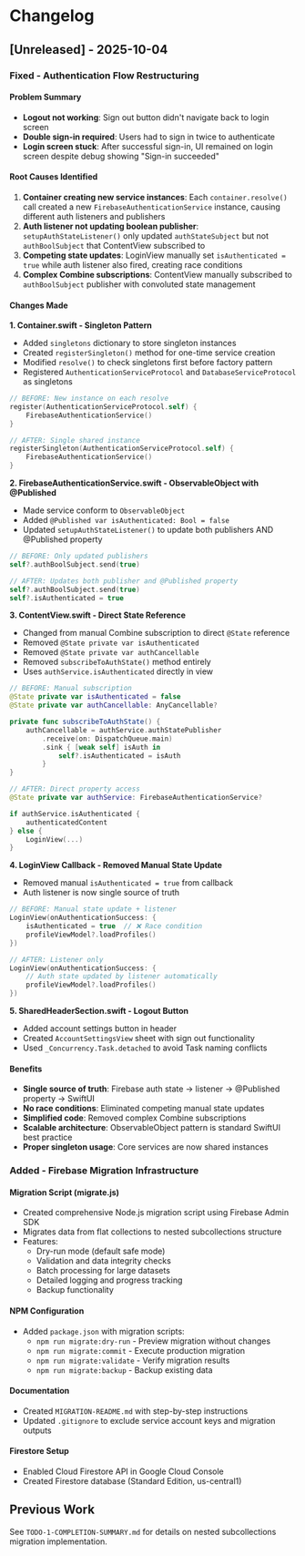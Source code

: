 # Changelog

## [Unreleased] - 2025-10-04

### Fixed - Authentication Flow Restructuring

#### Problem Summary
- **Logout not working**: Sign out button didn't navigate back to login screen
- **Double sign-in required**: Users had to sign in twice to authenticate
- **Login screen stuck**: After successful sign-in, UI remained on login screen despite debug showing "Sign-in succeeded"

#### Root Causes Identified
1. **Container creating new service instances**: Each `container.resolve()` call created a new `FirebaseAuthenticationService` instance, causing different auth listeners and publishers
2. **Auth listener not updating boolean publisher**: `setupAuthStateListener()` only updated `authStateSubject` but not `authBoolSubject` that ContentView subscribed to
3. **Competing state updates**: LoginView manually set `isAuthenticated = true` while auth listener also fired, creating race conditions
4. **Complex Combine subscriptions**: ContentView manually subscribed to `authBoolSubject` publisher with convoluted state management

#### Changes Made

**1. Container.swift - Singleton Pattern**
- Added `singletons` dictionary to store singleton instances
- Created `registerSingleton()` method for one-time service creation
- Modified `resolve()` to check singletons first before factory pattern
- Registered `AuthenticationServiceProtocol` and `DatabaseServiceProtocol` as singletons

```swift
// BEFORE: New instance on each resolve
register(AuthenticationServiceProtocol.self) {
    FirebaseAuthenticationService()
}

// AFTER: Single shared instance
registerSingleton(AuthenticationServiceProtocol.self) {
    FirebaseAuthenticationService()
}
```

**2. FirebaseAuthenticationService.swift - ObservableObject with @Published**
- Made service conform to `ObservableObject`
- Added `@Published var isAuthenticated: Bool = false`
- Updated `setupAuthStateListener()` to update both publishers AND @Published property

```swift
// BEFORE: Only updated publishers
self?.authBoolSubject.send(true)

// AFTER: Updates both publisher and @Published property
self?.authBoolSubject.send(true)
self?.isAuthenticated = true
```

**3. ContentView.swift - Direct State Reference**
- Changed from manual Combine subscription to direct `@State` reference
- Removed `@State private var isAuthenticated`
- Removed `@State private var authCancellable`
- Removed `subscribeToAuthState()` method entirely
- Uses `authService.isAuthenticated` directly in view

```swift
// BEFORE: Manual subscription
@State private var isAuthenticated = false
@State private var authCancellable: AnyCancellable?

private func subscribeToAuthState() {
    authCancellable = authService.authStatePublisher
        .receive(on: DispatchQueue.main)
        .sink { [weak self] isAuth in
            self?.isAuthenticated = isAuth
        }
}

// AFTER: Direct property access
@State private var authService: FirebaseAuthenticationService?

if authService.isAuthenticated {
    authenticatedContent
} else {
    LoginView(...)
}
```

**4. LoginView Callback - Removed Manual State Update**
- Removed manual `isAuthenticated = true` from callback
- Auth listener is now single source of truth

```swift
// BEFORE: Manual state update + listener
LoginView(onAuthenticationSuccess: {
    isAuthenticated = true  // ❌ Race condition
    profileViewModel?.loadProfiles()
})

// AFTER: Listener only
LoginView(onAuthenticationSuccess: {
    // Auth state updated by listener automatically
    profileViewModel?.loadProfiles()
})
```

**5. SharedHeaderSection.swift - Logout Button**
- Added account settings button in header
- Created `AccountSettingsView` sheet with sign out functionality
- Used `_Concurrency.Task.detached` to avoid Task naming conflicts

#### Benefits
- **Single source of truth**: Firebase auth state → listener → @Published property → SwiftUI
- **No race conditions**: Eliminated competing manual state updates
- **Simplified code**: Removed complex Combine subscriptions
- **Scalable architecture**: ObservableObject pattern is standard SwiftUI best practice
- **Proper singleton usage**: Core services are now shared instances

### Added - Firebase Migration Infrastructure

#### Migration Script (migrate.js)
- Created comprehensive Node.js migration script using Firebase Admin SDK
- Migrates data from flat collections to nested subcollections structure
- Features:
  - Dry-run mode (default safe mode)
  - Validation and data integrity checks
  - Batch processing for large datasets
  - Detailed logging and progress tracking
  - Backup functionality

#### NPM Configuration
- Added `package.json` with migration scripts:
  - `npm run migrate:dry-run` - Preview migration without changes
  - `npm run migrate:commit` - Execute production migration
  - `npm run migrate:validate` - Verify migration results
  - `npm run migrate:backup` - Backup existing data

#### Documentation
- Created `MIGRATION-README.md` with step-by-step instructions
- Updated `.gitignore` to exclude service account keys and migration outputs

#### Firestore Setup
- Enabled Cloud Firestore API in Google Cloud Console
- Created Firestore database (Standard Edition, us-central1)

## Previous Work

See `TODO-1-COMPLETION-SUMMARY.md` for details on nested subcollections migration implementation.
